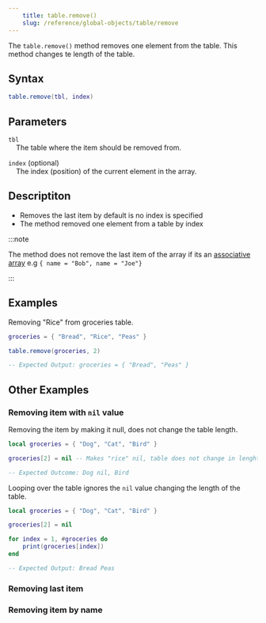 ```yaml
---
    title: table.remove()
    slug: /reference/global-objects/table/remove
---
```


The `table.remove()` method removes one element from the table. This method changes te length of the table.

## Syntax
```lua
table.remove(tbl, index)
```

## Parameters
`tbl`  
&nbsp;&nbsp;&nbsp;  The table where the item should be removed from.  

`index` (optional)  
&nbsp;&nbsp;&nbsp;  The index (position) of the current element in the array.  


## Descriptiton
- Removes the last item by default is no index is specified
- The method removed one element from a table by index

:::note

The method does not remove the last item of the array if its an [associative array](/associative-array) 
e.g `{ name = "Bob", name = "Joe"}`

:::

## Examples
Removing "Rice" from groceries table.

```lua
groceries = { "Bread", "Rice", "Peas" }

table.remove(groceries, 2)

-- Expected Output: groceries = { "Bread", "Peas" }
```

## Other Examples

### Removing item with `nil` value
Removing the item by making it null, does not change the table length.

```lua
local groceries = { "Dog", "Cat", "Bird" }

groceries[2] = nil -- Makes "rice" nil, table does not change in lenght

-- Expected Outcome: Dog nil, Bird
```

Looping over the table ignores the `nil` value changing the length of the table.

```lua
local groceries = { "Dog", "Cat", "Bird" }

groceries[2] = nil 

for index = 1, #groceries do
    print(groceries[index])
end

-- Expected Output: Bread Peas
```

### Removing last item


### Removing item by name